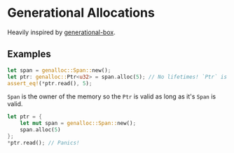 # Generational Allocations
Heavily inspired by [generational-box](https://crates.io/crates/generational-box).

## Examples
```rust
let span = genalloc::Span::new();
let ptr: genalloc::Ptr<u32> = span.alloc(5); // No lifetimes! `Ptr` is `Copy`!
assert_eq!(*ptr.read(), 5);
```

`Span` is the owner of the memory so the `Ptr` is valid as long as it's `Span` is valid.
```rust
let ptr = {
    let mut span = genalloc::Span::new();
    span.alloc(5)
};
*ptr.read(); // Panics!
```